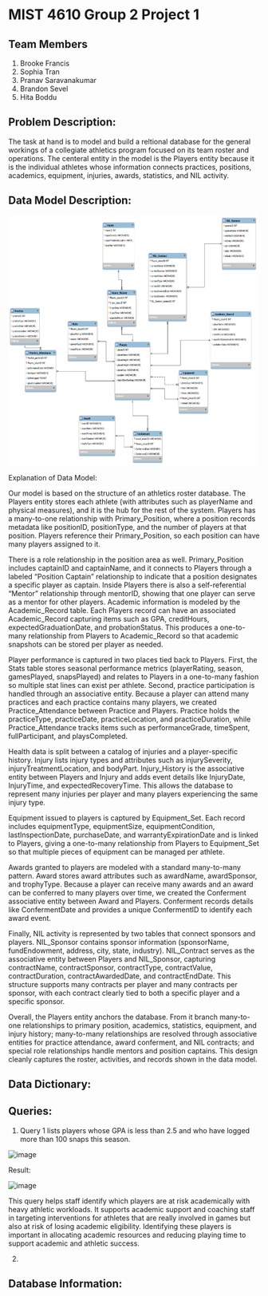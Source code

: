 # MIST 4610 Group 2 Project 1

## Team Members 
1. Brooke Francis
2. Sophia Tran
3. Pranav Saravanakumar
4. Brandon Sevel
5. Hita Boddu

## Problem Description:

The task at hand is to model and build a reltional database for the general workings of a collegiate athletics program focused on its team roster and operations. The centeral entity in the model is the Players entity because it is the individual athletes whose information connects practices, positions, academics, equipment, injuries, awards, statistics, and NIL activity.

## Data Model Description: 

<img width="500" height="500" alt="image" src="https://github.com/bef17821/Group2Project/blob/main/IMG_7381.PNG" />

Explanation of Data Model: 

Our model is based on the structure of an athletics roster database. The Players entity stores each athlete (with attributes such as playerName and physical measures), and it is the hub for the rest of the system. Players has a many-to-one relationship with Primary_Position, where a position records metadata like positionID, positionType, and the number of players at that position. Players reference their Primary_Position, so each position can have many players assigned to it.

There is a role relationship in the position area as well. Primary_Position includes captainID and captainName, and it connects to Players through a labeled “Position Captain” relationship to indicate that a position designates a specific player as captain. Inside Players there is also a self-referential “Mentor” relationship through mentorID, showing that one player can serve as a mentor for other players.
Academic information is modeled by the Academic_Record table. Each Players record can have an associated Academic_Record capturing items such as GPA, creditHours, expectedGraduationDate, and probationStatus. This produces a one-to-many relationship from Players to Academic_Record so that academic snapshots can be stored per player as needed.

Player performance is captured in two places tied back to Players. First, the Stats table stores seasonal performance metrics (playerRating, season, gamesPlayed, snapsPlayed) and relates to Players in a one-to-many fashion so multiple stat lines can exist per athlete. Second, practice participation is handled through an associative entity. Because a player can attend many practices and each practice contains many players, we created Practice_Attendance between Practice and Players. Practice holds the practiceType, practiceDate, practiceLocation, and practiceDuration, while Practice_Attendance tracks items such as performanceGrade, timeSpent, fullParticipant, and playsCompleted.

Health data is split between a catalog of injuries and a player-specific history. Injury lists injury types and attributes such as injurySeverity, injuryTreatmentLocation, and bodyPart. Injury_History is the associative entity between Players and Injury and adds event details like InjuryDate, InjuryTime, and expectedRecoveryTime. This allows the database to represent many injuries per player and many players experiencing the same injury type.

Equipment issued to players is captured by Equipment_Set. Each record includes equipmentType, equipmentSize, equipmentCondition, lastInspectionDate, purchaseDate, and warrantyExpirationDate and is linked to Players, giving a one-to-many relationship from Players to Equipment_Set so that multiple pieces of equipment can be managed per athlete.

Awards granted to players are modeled with a standard many-to-many pattern. Award stores award attributes such as awardName, awardSponsor, and trophyType. Because a player can receive many awards and an award can be conferred to many players over time, we created the Conferment associative entity between Award and Players. Conferment records details like ConfermentDate and provides a unique ConfermentID to identify each award event.

Finally, NIL activity is represented by two tables that connect sponsors and players. NIL_Sponsor contains sponsor information (sponsorName, fundEndowment, address, city, state, industry). NIL_Contract serves as the associative entity between Players and NIL_Sponsor, capturing contractName, contractSponsor, contractType, contractValue, contractDuration, contractAwardedDate, and contractEndDate. This structure supports many contracts per player and many contracts per sponsor, with each contract clearly tied to both a specific player and a specific sponsor.

Overall, the Players entity anchors the database. From it branch many-to-one relationships to primary position, academics, statistics, equipment, and injury history; many-to-many relationships are resolved through associative entities for practice attendance, award conferment, and NIL contracts; and special role relationships handle mentors and position captains. This design cleanly captures the roster, activities, and records shown in the data model.


## Data Dictionary:

## Queries:
1. Query 1 lists players whose GPA is less than 2.5 and who have logged more than 100 snaps this season.
<img width="500" height="100" alt="image" src="https://github.com/user-attachments/assets/761b12d7-2c69-4692-919b-b1127fdf327c" />

Result:

<img width="200" height="300" alt="image" src="https://github.com/user-attachments/assets/a6e9d2d4-cdaf-43be-93e0-6f42336fdc45" />

This query helps staff identify which players are at risk academically with heavy athletic workloads. It supports academic support and coaching staff in targeting interventions for athletes that are really involved in games but also at risk of losing academic eligibility. Identifying these players is important in allocating academic resources and reducing playing time to support academic and athletic success.

2. 

## Database Information: 

